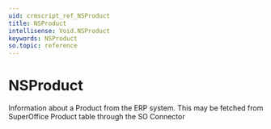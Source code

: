 ```yaml
---
uid: crmscript_ref_NSProduct
title: NSProduct
intellisense: Void.NSProduct
keywords: NSProduct
so.topic: reference
---
```


# NSProduct

Information about a Product from the ERP system. This may be fetched from SuperOffice Product table through the SO Connector
